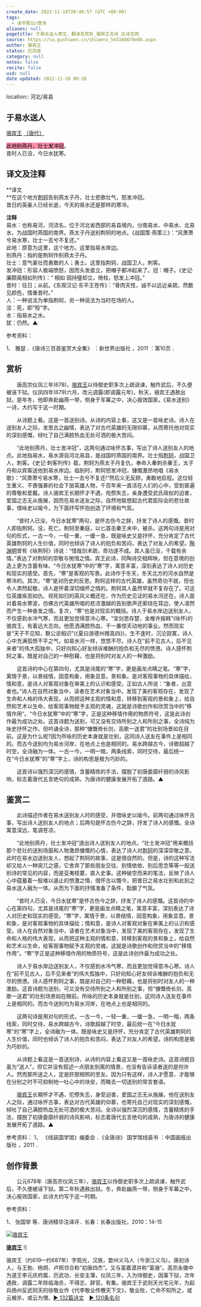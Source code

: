 ```yaml
---
create_date: 2022-11-18T20:48:57 (UTC +08:00)
tags:
  - 读书笔记/唐诗
aliases: null
pagetitle: 于易水送人原文、翻译及赏析_骆宾王古诗_古诗文网
source: https://so.gushiwen.cn/shiwenv_543166678e8b.aspx
author: 骆宾王
status: 已完成
category: null
notes: false
recite: false
uid: null
date updated: 2022-11-20 00:28
---
```


location:: 河北/易县

## 于易水送人

[骆宾王](https://so.gushiwen.cn/authorv_b8f9680ff0fe.aspx) [〔唐代〕](https://so.gushiwen.cn/shiwens/default.aspx?cstr=%e5%94%90%e4%bb%a3)

<mark style="background: #FF5582A6;">此地别燕丹，壮士发冲冠</mark>。\
昔时人已没，今日水犹寒。

## 译文及注释

**译文\
**在这个地方[荆轲](https://so.gushiwen.cn/authorv_b6bf10b04490.aspx)告别燕太子丹，壮士悲歌壮气，怒发冲冠。\
昔日的英豪人已经长逝，今天的易水还是那样的寒冷。

**注释**\
易水：也称易河，河流名，位于河北省西部的易县境内，分南易水、中易水、北易水，为战国时燕国的南界。燕太子丹送别荆轲的地点。《战国策·燕策三》：“风萧萧兮易水寒，壮士一去兮不复还。”\
此地：原意为这里，这个地方。这里指易水岸边。\
别燕丹：指的是荆轲作别燕太子丹。\
壮士：意气豪壮而勇敢的人；勇士。这里指荆轲，战国卫人，刺客。\
发冲冠：形容人极端愤怒，因而头发直立，把帽子都冲起来了。冠：帽子。《史记·廉颇蔺相如列传》：“ 相如 因持璧却立，倚柱，怒发上冲冠。”\
昔时：往日；从前。《东观汉记·东平王苍传》：“骨肉天性，诚不以远近亲疏，然数见颜色，情重昔时。”\
人：一种说法为单指荆轲，另一种说法为当时在场的人。\
没：死，即“殁”字。\
水：指易水之水。\
犹：仍然。▲

参考资料：

1、 雅瑟 ．《唐诗三百首鉴赏大全集》 ：新世界出版社 ，2011 ：第10页 ．

## 赏析

　　唐高宗仪凤三年(678)，[骆宾王](https://so.gushiwen.cn/authorv_b8f9680ff0fe.aspx)以侍御史职多次上疏讽谏，触忤武后，不久便被诬下狱。仪凤四年(679)六月，改元调露(即调露元年)，秋天，骆宾王遇赦出狱。是年冬，他即奔赴幽燕一带，侧身于军幕之中，决心报效国家。《易水送别》一诗，大约写于这一时期。

　　从诗题上看。这是一首送别诗。从诗的内容上看，这又是一首咏史诗。诗人在送别友人之际，发思古之幽情，表达了对古代英雄的无限仰慕，从而寄托他对现实的深刻感慨，倾吐了自己满腔热血无处可洒的极大苦闷。

　　“此地别燕丹，壮士发冲冠”，这两句通过咏怀古事，写出了诗人送别友人的地点。此地指易水，易水源自河北易县，是战国时燕国的南界。壮士指[荆轲](https://so.gushiwen.cn/authorv_b6bf10b04490.aspx)，战国卫人，刺客。《史记·刺客列传》载，荆轲为燕太子丹复仇，奉命入秦刺杀秦王，太子丹和众宾客送他到易水岸边。临别时，荆轲怒发冲冠，慷慨激昂地唱《易水歌》：“风萧萧兮易水寒，壮士一去兮不复还!”然后义无反顾，勇敢地启程。这位轻生重义、不畏强暴的社会下层英雄人物，千百年来一直活在人们的心中，受到普遍的尊敬和爱戴。诗人骆宾王长期怀才不遇，侘傺失志，亲身遭受武氏政权的迫害，爱国之志无从施展，因而在易水送友之际，自然地联想起古代君臣际会的悲壮故事，借咏史以喻今，为下面抒写怀抱创造了环境和气氛。

　　“昔时人已没，今日水犹寒”两句，是怀古伤今之辞，抒发了诗人的感慨。昔时人即指荆轲。没，死亡。荆轲至秦庭，以匕首击秦王未中，被杀。这两句诗是用对句的形式，一古一今，一轻一重，一缓一急，既是咏史又是抒怀，充分肯定了古代英雄荆轲的人生价值，同时也倾诉了诗人的抱负和苦闷，表达了对友人的希望。[陶渊明](https://so.gushiwen.cn/authorv_07d17f8539d7.aspx)曾有《咏荆轲》诗说：“惜哉剑术疏，奇功遂不成。其人虽已没，千载有余情。”表达了对荆轲的崇敬与惋惜之情。宾王此诗，同陶诗交相辉映，但在意境的创造上更为含蓄有味。“今日水犹寒”中的“寒”字，寓意丰富，深刻表达了诗人对历史和现实的感受。首先，“寒”是客观的写景。此诗作于冬天，冬天北方的河水自然是寒冷的。其次，“寒”是对历史的反思。荆轲这样的古代英雄，虽然奇功不就，但也令人肃然起敬，诗人是怀着深切缅怀之情的。荆轲其人虽然早就不复存在了。可这位英雄疾恶如仇、视死如归的英风义概还在，作为历史见证的易水河还在。诗人面对着易水寒波，仿佛古代英雄所唱的悲凉激越的告别歌声还萦绕在耳边，使人凛然而产生一种奋发之情。复次，“寒”也是对现实的概括。诗人于易水岸边送别友人，不仅感到水冷气寒，而且更加觉得意冷心寒。“宝剑思存楚，金椎许报韩”(咏怀)的骆宾王，有着远大志向，他愿洒满腔热血，干一番惊天动地的事业。然而现实是“天子不见知，群公讵相识”(《夏曰游德州赠高四》)，生不逢时，沉沦寂寞，诗人心中充满孤愤不平之气，如易水河一样，悠悠不尽。诗人在“前不见古人，后不见来者”的伟大孤独中，只好向知心好友倾诉难酬的抱负和无尽的愤懑。诗人感怀荆轲之事，既是对自己的一种慰藉，也是将别时对友人的一种激励。

　　这首诗的中心在第四句，尤其是诗尾的“寒”字，更是画龙点睛之笔。“寒”字，寓情于景，以景结情，因意构象，用象显意。景和象。是对客观事物的具体描绘，情和意，是诗人对客观对象在审美上的认识和感受。正如古人所说：“象者，出意者也。”诗人在自然对象当中，读者在艺术对象当中。发现了美的客观存在，发现了生命和人格的伟大表现，从而把这种主观的情和意，转移到客观的景和象上，给自然和艺术以生命，给客观事物赋予主观的灵魂，这就是诗歌创作和欣赏当中的“移情作用”。“今日水犹寒”中的“寒”字，正是这种移情作用的物质符号，这是此诗创作最为成功之处。这首诗题为送别，可又没有交待所别之人和所别之事，全诗纯为咏史抒怀之作。但吟诵全诗，那种“慷慨倚长剑，高歌一送君”的壮别场景如在目前。这是为什么呢?因为所咏的历史本身就是壮别，这同诗人送友在事件上是相同的。而古今送别均为易水河岸，在地点上也是相同的。易水跨越古今，诗歌超越了时空，全诗融为一体。一古一今，一明一暗，两条线索，同时交待，最后统一在“今日水犹寒”的“寒”字上，诗的构思是极为巧妙的。

　　这首诗以强烈深沉的感情，含蓄精炼的手法，摆脱了初唐委靡纤弱的诗风影响，标志着唐代五言绝句的成熟，为唐诗的健康发展开拓了道路。▲

## 鉴赏二

　　此诗描述作者在易水送别友人时的感受，并借咏史以喻今。前两句通过咏怀古事，写出诗人送别友人的地点；后两句是怀古伤今之辞，抒发了诗人的感慨。全诗寓意深远，笔调苍凉。

　　“此地别燕丹，壮士发冲冠”道出诗人送别友人的地点。“壮士发冲冠”用来概括那个悲壮的送别场面和人物激昂慷慨的心情，表达了诗人对[荆轲](https://so.gushiwen.cn/authorv_b6bf10b04490.aspx)的深深崇敬之意。此时在易水边送别友人，想起了荆轲的故事，这是很自然的。但是，诗的这种写法却又给人一种突兀之感，它舍弃了那些朋友交往、别情依依、别后思念等等一般送别诗的常见的内容，而是芟夷枝蔓，直入史事。这种破空而来的笔法，反映了诗人心中蕴蓄着一股难以遏止的愤激之情，借怀古以慨今，把昔日之易水壮别和此刻之易水送人融为一体。从而为下面的抒情准备了条件，酝酿了气氛。

　　“昔时人已没，今日水犹寒”是怀古伤今之辞，抒发了诗人的感慨。这首诗的中心在第四句，尤其是诗尾的“寒”字，更是画龙点睛之笔，寓意丰富，深刻表达了诗人对历史和现实的感受。“寒”字，寓情于景，以景结情，因意构象，用象显意。景和象，是对客观事物的具体描绘；情和意，是诗人对客观对象在审美上的认识和感受。诗人在自然对象当中，读者在艺术对象当中，发现了美的客观存在，发现了生命和人格的伟大表现，从而把这种主观的情和意，转移到客观的景和象上，给自然和艺术以生命，给客观事物赋予主观的灵魂，这就是诗歌创作和欣赏当中的“移情作用”。“寒”字正是这种移情作用的物质符号，这是此诗创作最为成功之处。

　　诗人于易水岸边送别友人，不仅感到水冷气寒，而且更加觉得意冷心寒。诗人在“前不见古人，后不见来者”的伟大孤独中，只好向知心好友倾诉难酬的抱负和无尽的愤懑。诗人感怀荆轲之事，既是对自己的一种慰藉，也是将别时对友人的一种激励。这首诗题为送别，可又没有交待所别之人和所别之事，但“慷慨倚长剑，高歌一送君”的壮别场景如在眼前。所咏的历史本身就是壮别，这同诗人送友在事件上是相同的。而古今送别均为易水河岸，在地点上也是相同的。

　　这两句诗是用对句的形式，一古一今，一轻一重，一缓一急，一明一暗，两条线索，同时交待，易水跨越古今，诗歌超越了时空，最后统一在“今日水犹寒”的“寒”字上，全诗融为一体。既是咏史又是抒怀，充分肯定了古代英雄荆轲的人生价值，同时也倾诉了诗人的抱负和苦闷，表达了对友人的希望。诗的构思是极为巧妙的。

　　从诗题上看这是一首送别诗，从诗的内容上看这又是一首咏史诗。这首诗题目虽为“送人”，但它并没有叙述一点朋友别离的情景，也没有告诉读者送的是何许人。然而那所送之人，定是肝胆相照的至友。因为只有这样，诗人才愿意、才能够在分别之时不可抑制地一吐心中的块垒，而略去一切送别的常言套语。

　　[骆宾王](https://so.gushiwen.cn/authorv_b8f9680ff0fe.aspx)长期怀才不遇，佗傺失志，身受迫害，爱国之志无从施展。他在送别友人之际，通过咏怀古事，表达对古代英雄的仰慕，也寄托自己对现实的深刻感慨，倾吐了自己满腔热血无处可洒的极大苦闷。全诗以强烈深沉的感情，含蓄精炼的手法，摆脱了初唐委靡纤弱的诗风影响，标志着唐代五言绝句的成熟，为唐诗的健康发展开拓了道路。▲

参考资料：
1、 《线装国学馆》编委会 ．《全唐诗》 国学馆线装书 ：中国画报出版社 ，2011 ．

## 创作背景

　　公元678年（唐高宗仪凤三年），[骆宾王](https://so.gushiwen.cn/authorv_b8f9680ff0fe.aspx)以侍御史职多次上疏讽谏，触忤武后，不久便被诬下狱。第二年秋遇赦出狱。冬，奔赴幽燕一带，侧身于军幕之中，决心报效国家，此诗大约写于这一时期。

参考资料：

1、 张国举 等．唐诗精华注译评．长春：长春出版社，2010：14-15

[![骆宾王](https://song.gushiwen.cn/authorImg/luobinwang.jpg)](https://so.gushiwen.cn/authorv_b8f9680ff0fe.aspx)

[**骆宾王**](https://so.gushiwen.cn/authorv_b8f9680ff0fe.aspx) ![

骆宾王（约619—约687年）字观光，汉族，婺州义乌人（今浙江义乌）。唐初诗人，与王勃、杨炯、卢照邻合称“初唐四杰”。又与富嘉谟并称“富骆”。高宗永徽中为道王李元庆府属，历武功、长安主簿，仪凤三年，入为侍御史，因事下狱，次年遇赦，调露二年除临海丞，不得志，辞官。有集。骆宾王于武则天光宅元年，为起兵扬州反武则天的徐敬业作《代李敬业传檄天下文》，敬业败，亡命不知所之，或云被杀，或云为僧。[► 132篇诗文](https://so.gushiwen.cn/shiwens/default.aspx?astr=%e9%aa%86%e5%ae%be%e7%8e%8b)　[► 120条名句](https://so.gushiwen.cn/mingjus/default.aspx?astr=%e9%aa%86%e5%ae%be%e7%8e%8b)
